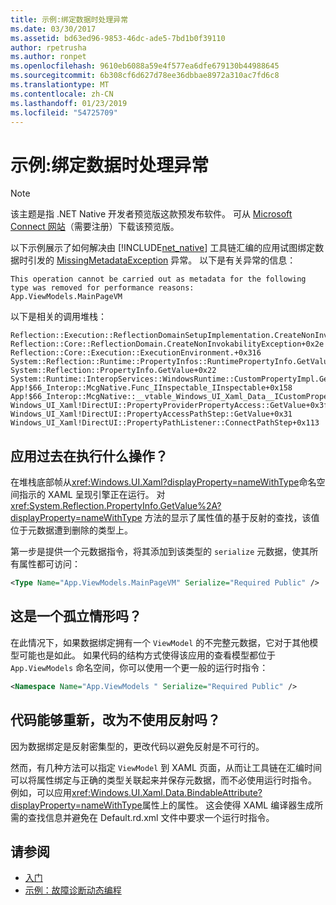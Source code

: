 ```yaml
---
title: 示例:绑定数据时处理异常
ms.date: 03/30/2017
ms.assetid: bd63ed96-9853-46dc-ade5-7bd1b0f39110
author: rpetrusha
ms.author: ronpet
ms.openlocfilehash: 9610eb6088a59e4f577ea6dfe679130b44988645
ms.sourcegitcommit: 6b308cf6d627d78ee36dbbae8972a310ac7fd6c8
ms.translationtype: MT
ms.contentlocale: zh-CN
ms.lasthandoff: 01/23/2019
ms.locfileid: "54725709"
---
```

# <a name="example-handling-exceptions-when-binding-data"></a>示例:绑定数据时处理异常
> [!NOTE]
>  该主题是指 .NET Native 开发者预览版这款预发布软件。 可从 [Microsoft Connect 网站](https://go.microsoft.com/fwlink/?LinkId=394611)（需要注册）下载该预览版。  
  
 以下示例展示了如何解决由 [!INCLUDE[net_native](../../../includes/net-native-md.md)] 工具链汇编的应用试图绑定数据时引发的 [MissingMetadataException](../../../docs/framework/net-native/missingmetadataexception-class-net-native.md) 异常。 以下是有关异常的信息：  
  
```  
This operation cannot be carried out as metadata for the following type was removed for performance reasons:   
App.ViewModels.MainPageVM  
```  
  
 以下是相关的调用堆栈：  
  
```  
Reflection::Execution::ReflectionDomainSetupImplementation.CreateNonInvokabilityException+0x238  
Reflection::Core::ReflectionDomain.CreateNonInvokabilityException+0x2e  
Reflection::Core::Execution::ExecutionEnvironment.+0x316  
System::Reflection::Runtime::PropertyInfos::RuntimePropertyInfo.GetValue+0x1cb  
System::Reflection::PropertyInfo.GetValue+0x22  
System::Runtime::InteropServices::WindowsRuntime::CustomPropertyImpl.GetValue+0x42  
App!$66_Interop::McgNative.Func_IInspectable_IInspectable+0x158  
App!$66_Interop::McgNative::__vtable_Windows_UI_Xaml_Data__ICustomProperty.GetValue__STUB+0x46  
Windows_UI_Xaml!DirectUI::PropertyProviderPropertyAccess::GetValue+0x3f   
Windows_UI_Xaml!DirectUI::PropertyAccessPathStep::GetValue+0x31   
Windows_UI_Xaml!DirectUI::PropertyPathListener::ConnectPathStep+0x113  
```  
  
## <a name="what-was-the-app-doing"></a>应用过去在执行什么操作？  
 在堆栈底部帧从<xref:Windows.UI.Xaml?displayProperty=nameWithType>命名空间指示的 XAML 呈现引擎正在运行。   对 <xref:System.Reflection.PropertyInfo.GetValue%2A?displayProperty=nameWithType> 方法的显示了属性值的基于反射的查找，该值位于元数据遭到删除的类型上。  
  
 第一步是提供一个元数据指令，将其添加到该类型的 `serialize` 元数据，使其所有属性都可访问：  
  
```xml  
<Type Name="App.ViewModels.MainPageVM" Serialize="Required Public" />  
```  
  
## <a name="is-this-an-isolated-case"></a>这是一个孤立情形吗？  
 在此情况下，如果数据绑定拥有一个 `ViewModel` 的不完整元数据，它对于其他模型可能也是如此。  如果代码的结构方式使得该应用的查看模型都位于 `App.ViewModels` 命名空间，你可以使用一个更一般的运行时指令：  
  
```xml  
<Namespace Name="App.ViewModels " Serialize="Required Public" />  
```  
  
## <a name="could-the-code-be-rewritten-to-not-use-reflection"></a>代码能够重新，改为不使用反射吗？  
 因为数据绑定是反射密集型的，更改代码以避免反射是不可行的。  
  
 然而，有几种方法可以指定 `ViewModel` 到 XAML 页面，从而让工具链在汇编时间可以将属性绑定与正确的类型关联起来并保存元数据，而不必使用运行时指令。  例如，可以应用<xref:Windows.UI.Xaml.Data.BindableAttribute?displayProperty=nameWithType>属性上的属性。 这会使得 XAML 编译器生成所需的查找信息并避免在 Default.rd.xml 文件中要求一个运行时指令。  
  
## <a name="see-also"></a>请参阅
- [入门](../../../docs/framework/net-native/getting-started-with-net-native.md)
- [示例：故障诊断动态编程](../../../docs/framework/net-native/example-troubleshooting-dynamic-programming.md)

